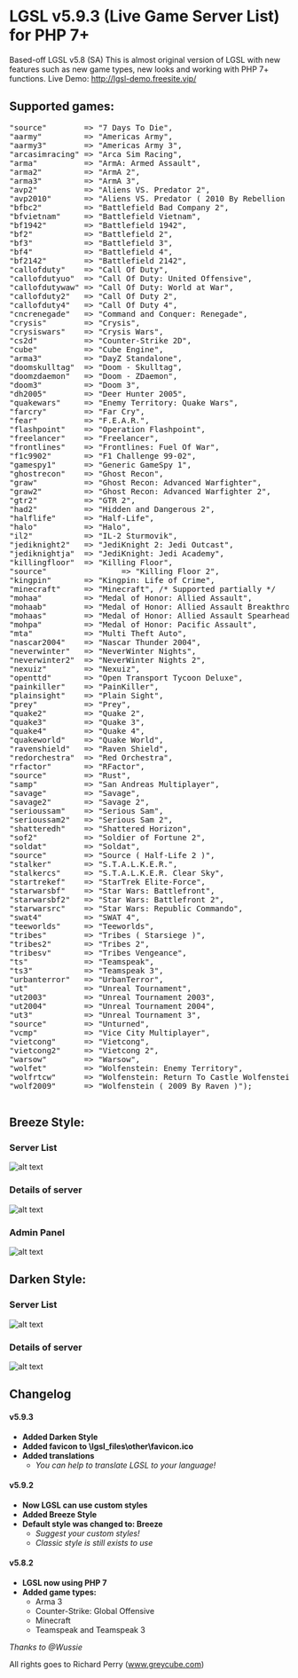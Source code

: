 # LGSL v5.9.3 (Live Game Server List) for PHP 7+
Based-off LGSL v5.8 (SA)
This is almost original version of LGSL with new features such as new game types, new looks and working with PHP 7+ functions.
Live Demo: http://lgsl-demo.freesite.vip/

## Supported games:
<pre>
"source"        => "7 Days To Die",
"aarmy"         => "Americas Army",
"aarmy3"        => "Americas Army 3",
"arcasimracing" => "Arca Sim Racing",
"arma"          => "ArmA: Armed Assault",
"arma2"         => "ArmA 2",
"arma3"         => "ArmA 3",
"avp2"          => "Aliens VS. Predator 2",
"avp2010"       => "Aliens VS. Predator ( 2010 By Rebellion )",
"bfbc2"         => "Battlefield Bad Company 2",
"bfvietnam"     => "Battlefield Vietnam",
"bf1942"        => "Battlefield 1942",
"bf2"           => "Battlefield 2",
"bf3"           => "Battlefield 3",
"bf4"           => "Battlefield 4",
"bf2142"        => "Battlefield 2142",
"callofduty"    => "Call Of Duty",
"callofdutyuo"  => "Call Of Duty: United Offensive",
"callofdutywaw" => "Call Of Duty: World at War",
"callofduty2"   => "Call Of Duty 2",
"callofduty4"   => "Call Of Duty 4",
"cncrenegade"   => "Command and Conquer: Renegade",
"crysis"        => "Crysis",
"crysiswars"    => "Crysis Wars",
"cs2d"          => "Counter-Strike 2D",
"cube"          => "Cube Engine",
"arma3"         => "DayZ Standalone",
"doomskulltag"  => "Doom - Skulltag",
"doomzdaemon"   => "Doom - ZDaemon",
"doom3"         => "Doom 3",
"dh2005"        => "Deer Hunter 2005",
"quakewars"     => "Enemy Territory: Quake Wars",
"farcry"        => "Far Cry",
"fear"          => "F.E.A.R.",
"flashpoint"    => "Operation Flashpoint",
"freelancer"    => "Freelancer",
"frontlines"    => "Frontlines: Fuel Of War",
"f1c9902"       => "F1 Challenge 99-02",
"gamespy1"      => "Generic GameSpy 1",
"ghostrecon"    => "Ghost Recon",
"graw"          => "Ghost Recon: Advanced Warfighter",
"graw2"         => "Ghost Recon: Advanced Warfighter 2",
"gtr2"          => "GTR 2",
"had2"          => "Hidden and Dangerous 2",
"halflife"      => "Half-Life",
"halo"          => "Halo",
"il2"           => "IL-2 Sturmovik",
"jediknight2"   => "JediKnight 2: Jedi Outcast",
"jediknightja"  => "JediKnight: Jedi Academy",
"killingfloor"  => "Killing Floor",
"source"				=> "Killing Floor 2",
"kingpin"       => "Kingpin: Life of Crime",
"minecraft"     => "Minecraft", /* Supported partially */
"mohaa"         => "Medal of Honor: Allied Assault",
"mohaab"        => "Medal of Honor: Allied Assault Breakthrough",
"mohaas"        => "Medal of Honor: Allied Assault Spearhead",
"mohpa"         => "Medal of Honor: Pacific Assault",
"mta"           => "Multi Theft Auto",
"nascar2004"    => "Nascar Thunder 2004",
"neverwinter"   => "NeverWinter Nights",
"neverwinter2"  => "NeverWinter Nights 2",
"nexuiz"        => "Nexuiz",
"openttd"       => "Open Transport Tycoon Deluxe",
"painkiller"    => "PainKiller",
"plainsight"    => "Plain Sight",
"prey"          => "Prey",
"quake2"        => "Quake 2",
"quake3"        => "Quake 3",
"quake4"        => "Quake 4",
"quakeworld"    => "Quake World",
"ravenshield"   => "Raven Shield",
"redorchestra"  => "Red Orchestra",
"rfactor"       => "RFactor",
"source"       	=> "Rust",
"samp"          => "San Andreas Multiplayer",
"savage"        => "Savage",
"savage2"       => "Savage 2",
"serioussam"    => "Serious Sam",
"serioussam2"   => "Serious Sam 2",
"shatteredh"    => "Shattered Horizon",
"sof2"          => "Soldier of Fortune 2",
"soldat"        => "Soldat",
"source"        => "Source ( Half-Life 2 )",
"stalker"       => "S.T.A.L.K.E.R.",
"stalkercs"     => "S.T.A.L.K.E.R. Clear Sky",
"startrekef"    => "StarTrek Elite-Force",
"starwarsbf"    => "Star Wars: Battlefront",
"starwarsbf2"   => "Star Wars: Battlefront 2",
"starwarsrc"    => "Star Wars: Republic Commando",
"swat4"         => "SWAT 4",
"teeworlds"     => "Teeworlds",
"tribes"        => "Tribes ( Starsiege )",
"tribes2"       => "Tribes 2",
"tribesv"       => "Tribes Vengeance",
"ts"            => "Teamspeak",
"ts3"           => "Teamspeak 3",
"urbanterror"   => "UrbanTerror",
"ut"            => "Unreal Tournament",
"ut2003"        => "Unreal Tournament 2003",
"ut2004"        => "Unreal Tournament 2004",
"ut3"           => "Unreal Tournament 3",
"source"        => "Unturned",
"vcmp"          => "Vice City Multiplayer",
"vietcong"      => "Vietcong",
"vietcong2"     => "Vietcong 2",
"warsow"        => "Warsow",
"wolfet"        => "Wolfenstein: Enemy Territory",
"wolfrtcw"      => "Wolfenstein: Return To Castle Wolfenstein",
"wolf2009"      => "Wolfenstein ( 2009 By Raven )");
 </pre>
 ## Breeze Style:
 ### Server List
 ![alt text](https://i.imgur.com/Rq1BoY0.png)
 ### Details of server
 ![alt text](https://i.imgur.com/vB2PVHI.png)
 ### Admin Panel
 ![alt text](https://i.imgur.com/oQC1hkX.png)
 ## Darken Style:
 ### Server List
 ![alt text](https://i.imgur.com/hnPcDSr.png)
 ### Details of server
 ![alt text](https://i.imgur.com/LM3sBVM.png)
 
## Changelog
#### v5.9.3
- **Added Darken Style**
- **Added favicon to \lgsl_files\other\favicon.ico**
- **Added translations**
	- *You can help to translate LGSL to your language!*
#### v5.9.2
- **Now LGSL can use custom styles**
- **Added Breeze Style**
- **Default style was changed to: Breeze**
	- *Suggest your custom styles!*
	- *Classic style is still exists to use*
#### v5.8.2
- **LGSL now using PHP 7**
- **Added game types:**
  - Arma 3
  - Counter-Strike: Global Offensive
  - Minecraft
  - Teamspeak and Teamspeak 3
 
*Thanks to @Wussie*

All rights goes to Richard Perry (www.greycube.com)